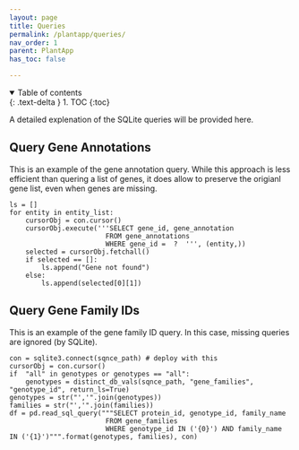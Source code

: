 ```yaml
---
layout: page
title: Queries
permalink: /plantapp/queries/
nav_order: 1
parent: PlantApp
has_toc: false

---
```


<details open markdown="block">
  <summary>
    Table of contents
  </summary>
  {: .text-delta }
1. TOC
{:toc}
</details>

A detailed explenation of the SQLite queries will be provided here.

## Query Gene Annotations

This is an example of the gene annotation query. While this approach is less efficient than quering a list of genes, it does allow to preserve the origianl gene list, even when genes are missing.
```
ls = []
for entity in entity_list:
    cursorObj = con.cursor()
    cursorObj.execute('''SELECT gene_id, gene_annotation 
                        FROM gene_annotations 
                        WHERE gene_id =  ?  ''', (entity,))
    selected = cursorObj.fetchall()
    if selected == []:
        ls.append("Gene not found")
    else:
        ls.append(selected[0][1])    
```

## Query Gene Family IDs

This is an example of the gene family ID query. In this case, missing queries are ignored (by SQLite).
```
con = sqlite3.connect(sqnce_path) # deploy with this
cursorObj = con.cursor()
if  "all" in genotypes or genotypes == "all":
    genotypes = distinct_db_vals(sqnce_path, "gene_families", "genotype_id", return_ls=True) 
genotypes = str("','".join(genotypes))
families = str("','".join(families))
df = pd.read_sql_query("""SELECT protein_id, genotype_id, family_name 
                        FROM gene_families
                        WHERE genotype_id IN ('{0}') AND family_name IN ('{1}')""".format(genotypes, families), con)

```